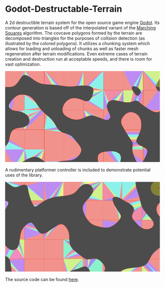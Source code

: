 # Godot-Destructable-Terrain

A 2d destructible terrain system for the open source game engine [Godot](https://github.com/godotengine/godot). Its contour generation is based off of the interpolated variant of the [Marching Squares](https://en.wikipedia.org/wiki/Marching_squares) algorithm. The covcave polygons formed by the terrain are decomposed into triangles for the purposes of collision detection (as illustrated by the colored polygons). It utilizes a chunking system which allows for loading and unloading of chunks as well as faster mesh regeneration after terrain modifications. Even extreme cases of terrain creation and destruction run at acceptable speeds, and there is room for vast optimization. 

![Terrain Demo](/terrain_demo.gif)

A rudimentary platformer controller is included to demonstrate potential uses of the library.

![Player Demo](/player_demo.gif)

The source code can be found [here](https://github.com/milesturin/Godot-Destructable-Terrain/tree/main/src/scripts).

